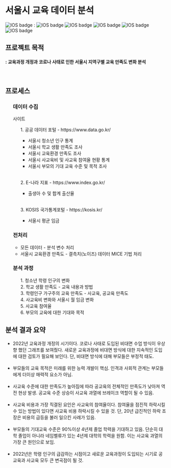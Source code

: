 <h1> 서울시 교육 데이터 분석 </h1>

![IOS badge](https://img.shields.io/badge/python-3.7-blue?style=flat-square&logo=python&logoColor=ffdd54&style=plastic)  : 
![IOS badge](https://img.shields.io/badge/-pandas-lightgrey)
![IOS badge](https://img.shields.io/badge/-numpy-lightgrey)
![IOS badge](https://img.shields.io/badge/-matplotlib-lightgrey)
![IOS badge](https://img.shields.io/badge/-folium-lightgrey)</br>
![IOS badge](https://img.shields.io/badge/tableau-21.04-blue?style=flat-square&logo=tableau&logoColor=ffdd54&style=plastic)



<h2> 프로젝트 목적 </h2>
<h4> : 교육과정 개정과 코로나 사태로 인한 서울시 지역구별 교육 만족도 변화 분석 </h4>

</br>

<h2> 프로세스 </h2>

<ul> <h3> 데이터 수집 </h3>

사이트
  <ul> 1. 공공 데이터 포털 - https://www.data.go.kr/
    <ul>
      <li>서울시 청소년 인구 통계</li>
      <li>서울시 학교 생활 만족도 조사</li>
      <li>서울시 교육환경 만족도 조사</li>
      <li>서울시 사교육비 및 사교육 참여율 현황 통계</li>
      <li>서울시 부모의 기대 교육 수준 및 목적 조사</li>
    </ul></ul></br>
    
  <ul> 2. E-나라 지표 - https://www.index.go.kr/
     <ul>
      <li>출생아 수 및 합계 출산율</li>
  </ul></ul></br>
    
  <ul> 3. KOSIS 국가통계포털 - https://kosis.kr/
    <ul>
      <li>서울시 평균 임금</li>
  </ul></ul>
 </ul></ul>
</ul>

<ul><h3>전처리</h3>
  <ul>
    <li> 모든 데이터 - 분석 변수 처리 </li>
    <li> 서울시 교육환경 만족도 - 결측치(노이즈) 데이터 MICE 기법 처리 </li>
  </ul></ul>
  
<ul><h3> 분석 과정 </h3>
  <ul>
    1. 청소년 학령 인구의 변화</br>
  2. 학교 생활 만족도 - 교육 내용과 방법 </br>
  3. 학령인구 가구주의 교육 만족도 - 사교육, 공교육 만족도</br>
  4. 사교육비 변화와 서울시 월 임금 변화</br>
  5. 사교육 참여율</br>
  6. 부모의 교육에 대한 기대와 목적</br>
  </ul></ul>
</ul>


<h2>분석 결과 요약</h2>
<ul>  
  <li>2022년 교육과정 개정의 시기이다. 코로나 사태로 도입된 비대면 수업 방식이 우상향 했던 그래프를 보여줬다. 새로운 교육과정에 비대면 방식에 대한 지속적인 도입에 대한 검토가 필요해 보인다. 단, 비대면 방식에 대해 부모들은 부정적 태도.</li>
  </br>
  <li>부모들의 교육 목적은 미래를 위한 능력 개발이 핵심. 인격과 사회적 관계는 부모들에게 더이상 매력적 요소가 아님.</li></br>
  <li>사교육 수준에 대한 만족도가 높아짐에 따라 공교육의 전체적인 만족도가 낮아져 역전 현상 발생. 공교육 수준 상승이 사교육 과열에 브레이크 역할이 될 수 있음.</li></br>
  <li>사교육 비용과 가장 직결된 요인은 사교육의 참여율이다. 참여율을 점진적 하락시킬 수 있는 방법이 있다면 사교육 비용 하락시킬 수 있을 것. 단, 20년 급진적인 하락 조장은 비용의 급등을 불러 일으킨 사례가 있음.</li></br>
  <li>부모들의 기대교육 수준은 90%이상 4년제 졸업 학력을 기대하고 있음. 단순히 대학 졸업이 아니라 네임벨류가 있는 4년제 대학의 학력을 원함. 이는 사교육 과열의 가장 큰 원인으로 보임. </li></br>
  <li>2022년은 학령 인구의 급감하는 시점이고 새로운 교육과정이 도입되는 시기로 공교육과 사교육 모두 큰 변곡점이 될 것.</li>
</ul>
  

